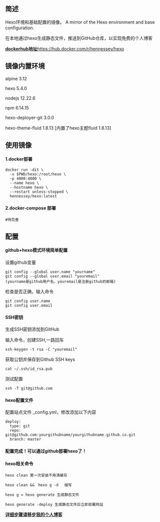 ## 简述
Hexo环境和基础配置的镜像。
A mirror of the Hexo environment and base configuration.

在本地通过hexo生成静态文件，推送到GitHub仓库，以实现免费的个人博客

[**dockerhub地址**](https://hub.docker.com/r/hennessey/hexo)https://hub.docker.com/r/hennessey/hexo

## 镜像内置环境

alpine 3.12

hexo 5.4.0

nodejs 12.22.6

npm 6.14.15

hexo-deployer-git 3.0.0

hexo-theme-fluid 1.8.13 [内置了hexo主题fluid 1.8.13]

## 使用镜像

#### 1.docker部署

```
docker run -dit \
  -v $PWD/hexo:/root/hexo \
  -p 4000:4000 \
  --name hexo \
  --hostname hexo \
  --restart unless-stopped \
  hennessey/hexo:latest
```

#### 2.docker-compose 部署
```shell
#待完善
```

## 配置

#### github+hexo模式环境简单配置

设置github变量
```shell
git config --global user.name "yourname" 
git config --global user.email "youremail"
(yourname是github用户名，youremail是注册github的邮箱)
```
检查是否正确，输入命令
```
git config user.name
git config user.email
```
#### SSH密钥

生成SSH密钥添加到GitHub

输入命令，创建SSH,一路回车
```
ssh-keygen -t rsa -C "youremail"
```

获取公钥并保存到Github SSH keys
```
cat ~/.ssh/id_rsa.pub
```

测试配置
```
ssh -T git@github.com
```

#### hexo配置文件
配置站点文件 _config.yml，修改添加以下内容
```
deploy:
  type: git
  repo:
git@github.com:yourgithubname/yourgithubname.github.io.git
  branch: master
```


#### 配置完成！可以通过github部署hexo了！


#### hexo相关命令
```
hexo clean 第一次安装不用清缓存

hexo clean &&　hexo g -d 　缩写

hexo g = hexo generate 生成静态文件

hexo generate -deploy 生成静态文件后立即部署网站
```


[**详细步骤请移步我的个人博客**](https://www.hennessey.xyz/2021/08/17/Termux-Hexo/)
